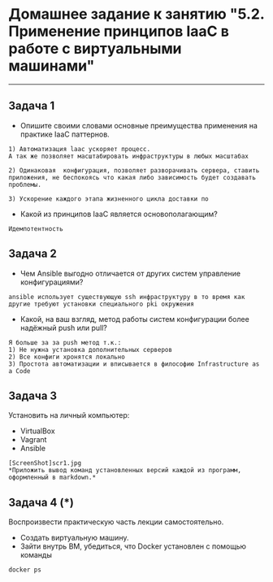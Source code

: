 
# Домашнее задание к занятию "5.2. Применение принципов IaaC в работе с виртуальными машинами"

---

## Задача 1

- Опишите своими словами основные преимущества применения на практике IaaC паттернов.
```
1) Автоматизация laac ускоряет процесс.
А так же позволяет масштабировать инфраструктуры в любых масштабах

2) Одинаковая  конфигурация, позволяет разворачивать сервера, ставить приложения, не беспокоясь что какая либо зависимость будет создавать проблемы.

3) Ускорение каждого этапа жизненного цикла доставки по
```
- Какой из принципов IaaC является основополагающим?
```
Идемпотентность
```
## Задача 2

- Чем Ansible выгодно отличается от других систем управление конфигурациями?
```
ansible использует существующую ssh инфраструктуру в то время как другие требуют установки специального pki окружения
```
- Какой, на ваш взгляд, метод работы систем конфигурации более надёжный push или pull?

```
Я больше за за push метод т.к.:
1) Не нужна установка дополнительных серверов
2) Все конфиги хронятся локально
3) Простота автоматизации и вписывается в философию Infrastructure as a Code
```
## Задача 3

Установить на личный компьютер:

- VirtualBox
- Vagrant
- Ansible
```
[ScreenShot]scr1.jpg
*Приложить вывод команд установленных версий каждой из программ, оформленный в markdown.*
```
## Задача 4 (*)

Воспроизвести практическую часть лекции самостоятельно.

- Создать виртуальную машину.
- Зайти внутрь ВМ, убедиться, что Docker установлен с помощью команды
```
docker ps
```
